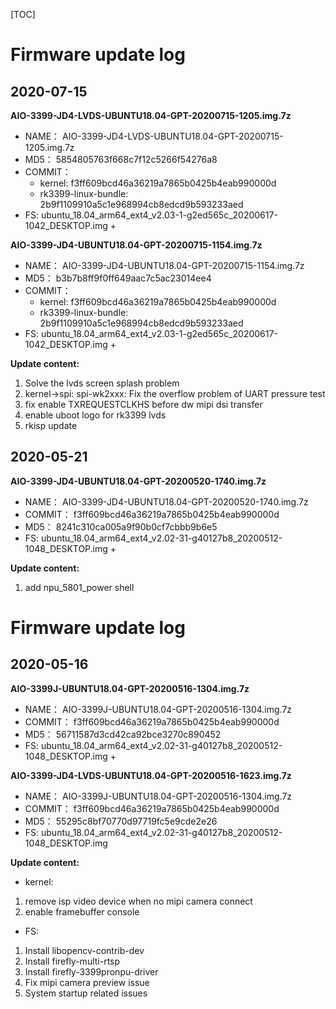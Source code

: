 [TOC]

# Firmware update log


## 2020-07-15

**AIO-3399-JD4-LVDS-UBUNTU18.04-GPT-20200715-1205.img.7z**
* NAME： AIO-3399-JD4-LVDS-UBUNTU18.04-GPT-20200715-1205.img.7z
* MD5： 5854805763f668c7f12c5266f54276a8
* COMMIT：
    * kernel: f3ff609bcd46a36219a7865b0425b4eab990000d
    * rk3399-linux-bundle: 2b9f1109910a5c1e968994cb8edcd9b593233aed
* FS: ubuntu_18.04_arm64_ext4_v2.03-1-g2ed565c_20200617-1042_DESKTOP.img +

**AIO-3399-JD4-UBUNTU18.04-GPT-20200715-1154.img.7z**
* NAME： AIO-3399-JD4-UBUNTU18.04-GPT-20200715-1154.img.7z
* MD5： b3b7b8ff9f0ff649aac7c5ac23014ee4
* COMMIT：
    * kernel: f3ff609bcd46a36219a7865b0425b4eab990000d
    * rk3399-linux-bundle: 2b9f1109910a5c1e968994cb8edcd9b593233aed
* FS: ubuntu_18.04_arm64_ext4_v2.03-1-g2ed565c_20200617-1042_DESKTOP.img +


**Update content:**
1. Solve the lvds screen splash problem
1. kernel->spi: spi-wk2xxx: Fix the overflow problem of UART pressure test
1. fix enable TXREQUESTCLKHS before dw mipi dsi transfer
1. enable uboot logo for rk3399 lvds
1. rkisp update



## 2020-05-21
**AIO-3399-JD4-UBUNTU18.04-GPT-20200520-1740.img.7z**

* NAME： AIO-3399-JD4-UBUNTU18.04-GPT-20200520-1740.img.7z
* COMMIT： f3ff609bcd46a36219a7865b0425b4eab990000d
* MD5： 8241c310ca005a9f90b0cf7cbbb9b6e5
* FS: ubuntu_18.04_arm64_ext4_v2.02-31-g40127b8_20200512-1048_DESKTOP.img +

**Update content:**
1. add npu_5801_power shell


# Firmware update log

## 2020-05-16
**AIO-3399J-UBUNTU18.04-GPT-20200516-1304.img.7z**

* NAME： AIO-3399J-UBUNTU18.04-GPT-20200516-1304.img.7z
* COMMIT： f3ff609bcd46a36219a7865b0425b4eab990000d
* MD5： 56711587d3cd42ca92bce3270c890452
* FS: ubuntu_18.04_arm64_ext4_v2.02-31-g40127b8_20200512-1048_DESKTOP.img +

**AIO-3399-JD4-LVDS-UBUNTU18.04-GPT-20200516-1623.img.7z**

* NAME： AIO-3399J-UBUNTU18.04-GPT-20200516-1304.img.7z
* COMMIT： f3ff609bcd46a36219a7865b0425b4eab990000d
* MD5： 55295c8bf70770d97719fc5e9cde2e26
* FS: ubuntu_18.04_arm64_ext4_v2.02-31-g40127b8_20200512-1048_DESKTOP.img

**Update content:**
* kernel:
1. remove isp video device when no mipi camera connect
2. enable framebuffer console

* FS:
1. Install libopencv-contrib-dev
2. Install firefly-multi-rtsp
3. Install firefly-3399pronpu-driver
4. Fix mipi camera preview issue
5. System startup related issues